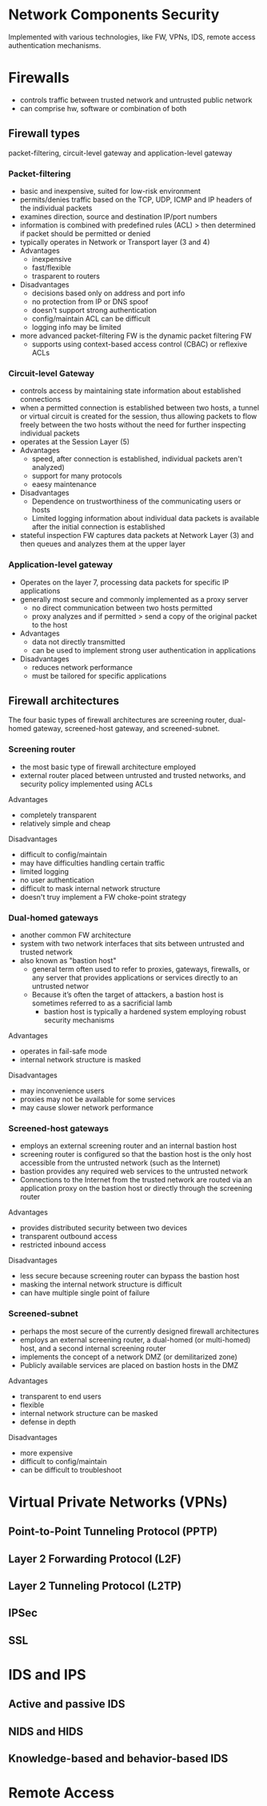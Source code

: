 # Network Components Security

Implemented with various technologies, like FW, VPNs, IDS, remote access authentication mechanisms.

# Firewalls
* controls traffic between trusted network and untrusted public network
* can comprise hw, software or combination of both

## Firewall types

packet-filtering, circuit-level gateway and application-level gateway

### Packet-filtering
* basic and inexpensive, suited for low-risk environment
* permits/denies traffic based on the TCP, UDP, ICMP and IP headers of the individual packets
* examines direction, source and destination IP/port numbers
* information is combined with predefined rules (ACL) > then determined if packet should be permitted or denied
* typically operates in Network or Transport layer (3 and 4)
* Advantages
  * inexpensive
  * fast/flexible
  * trasparent to routers
* Disadvantages
  * decisions based only on address and port info
  * no protection from IP or DNS spoof
  * doesn't support strong authentication
  * config/maintain ACL can be difficult
  * logging info may be limited
* more advanced packet-filtering FW is the dynamic packet filtering FW
  * supports using context-based access control (CBAC) or reflexive ACLs

### Circuit-level Gateway
* controls access by maintaining state information about established connections
* when a permitted connection is established between two hosts, a tunnel or virtual circuit is created for the session, thus allowing packets to flow freely between the two hosts without the need for further inspecting individual packets
* operates at the Session Layer (5)
* Advantages 
  * speed, after connection is established, individual packets aren't analyzed)
  * support for many protocols
  * eaesy maintenance
* Disadvantages
  * Dependence on trustworthiness of the communicating users or hosts
  * Limited logging information about individual data packets is available after the initial connection is established
* stateful inspection FW captures data packets at Network Layer (3) and then queues and analyzes them at the upper layer

### Application-level gateway
* Operates on the layer 7, processing data packets for specific IP applications
* generally most secure and commonly implemented as a proxy server
  * no direct communication between two hosts permitted
  * proxy analyzes and if permitted > send a copy of the original packet to the host
* Advantages
  * data not directly transmitted
  * can be used to implement strong user authentication in applications
* Disadvantages
  * reduces network performance
  * must be tailored for specific applications
  
## Firewall architectures

The four basic types of firewall architectures are screening router, dual-homed gateway, screened-host gateway, and screened-subnet.

### Screening router
* the most basic type of firewall architecture employed
* external router placed between untrusted and trusted networks, and security policy implemented using ACLs

Advantages
* completely transparent
* relatively simple and cheap

Disadvantages
* difficult to config/maintain
* may have difficulties handling certain traffic
* limited logging
* no user authentication
* difficult to mask internal network structure
* doesn't truy implement a FW choke-point strategy

### Dual-homed gateways
* another common FW architecture
* system with two network interfaces that sits between untrusted and trusted network
* also known as "bastion host"
  * general term often used to refer to proxies, gateways, firewalls, or any server that provides applications or services directly to an untrusted networ
  * Because it’s often the target of attackers, a bastion host is sometimes referred to as a sacrificial lamb
    * bastion host is typically a hardened system employing robust security mechanisms

Advantages
* operates in fail-safe mode
* internal network structure is masked

Disadvantages
* may inconvenience users
* proxies may not be available for some services
* may cause slower network performance


### Screened-host gateways
* employs an external screening router and an internal bastion host
* screening router is configured so that the bastion host is the only host accessible from the untrusted network (such as the Internet)
* bastion provides any required web services to the untrusted network
* Connections to the Internet from the trusted network are routed via an application proxy on the bastion host or directly through the screening router

Advantages
* provides distributed security between two devices
* transparent outbound access
* restricted inbound access

Disadvantages
* less secure because screening router can bypass the bastion host
* masking the internal network structure is difficult
* can have multiple single point of failure

### Screened-subnet
* perhaps the most secure of the currently designed firewall architectures
* employs an external screening router, a dual-homed (or multi-homed) host, and a second internal screening router
* implements the concept of a network DMZ (or demilitarized zone)
* Publicly available services are placed on bastion hosts in the DMZ

Advantages
* transparent to end users
* flexible
* internal network structure can be masked
* defense in depth

Disadvantages
* more expensive
* difficult to config/maintain
* can be difficult to troubleshoot



# Virtual Private Networks (VPNs)

## Point-to-Point Tunneling Protocol (PPTP)

## Layer 2 Forwarding Protocol (L2F)

## Layer 2 Tunneling Protocol (L2TP)

## IPSec

## SSL


# IDS and IPS

## Active and passive IDS

## NIDS and HIDS

## Knowledge-based and behavior-based IDS





# Remote Access

